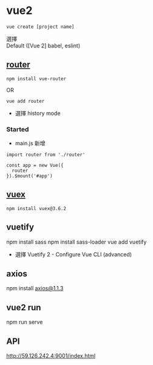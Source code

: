 # vue2
```
vue create [project name]
```
選擇  
Default ([Vue 2] babel, eslint)


## [router](https://v3.router.vuejs.org/installation.html#direct-download-cdn)

```
npm install vue-router
```
OR
```
vue add router
```
- 選擇 history mode

### Started
- main.js 新增
```
import router from './router'

const app = new Vue({
  router
}).$mount('#app')
```
## [vuex](https://v3.vuex.vuejs.org/installation.html)
```
npm install vuex@3.6.2
```

## vuetify
npm install sass
npm install sass-loader
vue add vuetify
- 選擇 Vuetify 2 - Configure Vue CLI (advanced)

## axios
npm install axios@1.1.3

## vue2 run
npm run serve

## API
http://59.126.242.4:9001/index.html